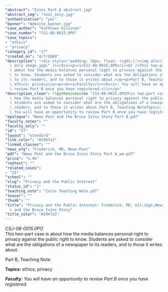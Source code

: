```yaml
---
"abstract": "Ivins Part A abstract.jpg"
"abstract_img": "text_only.jpg"
"authentication": "yes"
"banner": "Website_banner.jpg"
"case_author": "Kathleen Gilsinan"
"case_number": "CSJ-08-0015.0PO"
"case_topics":
- "ethics"
- "privacy"
"category_id": "17"
"created_on": "4/7/2009"
"description": "<div style=\"padding: 10px; float: right;\"><img alt=\"\" src=\"/casestudy/files/photos/284/text\
  \ only image.jpg\" /></div><p><i>CSJ-08-0015.0PO</i><br />This two-part case is\
  \ about how the media balances personal right to privacy against the public right\
  \ to know. Students are asked to consider what are the obligations of a newspaper\
  \ to its readers, and to those it writes about.</p><p>Part B, Teaching Note</p><p><b>Topics:</b>\
  \ ethics; privacy</p><p><b><i>Faculty</i></b><i>: You will have an opportunity to\
  \ review Part B once you have registered.</i></p>"
"description_clean": !!python/unicode "CSJ-08-0015.0POThis two-part case is about\
  \ how the media balances personal right to privacy against the public right to know.\
  \ Students are asked to consider what are the obligations of a newspaper to its\
  \ readers, and to those it writes about.Part B, Teaching NoteTopics: ethics; privacyFaculty:\
  \ You will have an opportunity to review Part B once you have registered."
"epologue": "News Post and the Bruce Ivins Story Part B.pdf"
"faculty_notes": ""
"faculty_only": ""
"id": "27"
"layout": "standard"
"link_color": "#2947a3"
"linked_classes": ""
"news_org": "Frederick, MD, News-Post"
"pdf": "News Post and the Bruce Ivins Story Part A_wm.pdf"
"price": "5.95"
"redtext": ""
"related_cases":
- "25"
"school": ""
"slug": "Privacy and the Public Interest"
"status_id": "1"
"teaching_note": "Ivins Teaching Note.pdf"
"teaser": ""
"thumb": ""
"title": "Privacy and the Public Interest: Frederick, MD, &lt;i&gt;News-Post&lt;/i&gt;\
  \ and the Bruce Ivins Story"
"title_color": "#2947a3"
---
```

<div style="padding: 10px; float: right;"><img alt="" src="/casestudy/files/photos/284/text only image.jpg" /></div><p><i>CSJ-08-0015.0PO</i><br />This two-part case is about how the media balances personal right to privacy against the public right to know. Students are asked to consider what are the obligations of a newspaper to its readers, and to those it writes about.</p><p>Part B, Teaching Note</p><p><b>Topics:</b> ethics; privacy</p><p><b><i>Faculty</i></b><i>: You will have an opportunity to review Part B once you have registered.</i></p>

